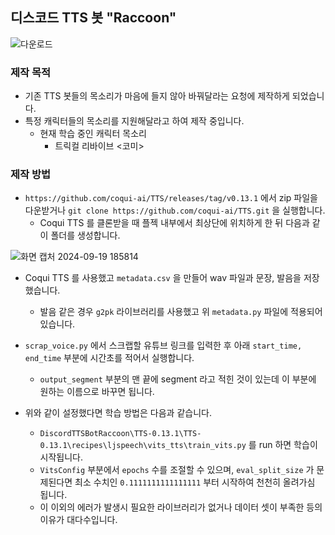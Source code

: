 ## 디스코드 TTS 봇 "Raccoon"

![다운로드](https://github.com/user-attachments/assets/d0f28f10-28d5-4baf-8a12-88a458aaf1a5)

### 제작 목적
- 기존 TTS 봇들의 목소리가 마음에 들지 않아 바꿔달라는 요청에 제작하게 되었습니다.
- 특정 캐릭터들의 목소리를 지원해달라고 하여 제작 중입니다.
  - 현재 학습 중인 캐릭터 목소리
    - 트릭컬 리바이브 <코미>

### 제작 방법
- ```https://github.com/coqui-ai/TTS/releases/tag/v0.13.1``` 에서 zip 파일을 다운받거나 ```git clone https://github.com/coqui-ai/TTS.git``` 을 실행합니다.
  - Coqui TTS 를 클론받을 때 플젝 내부에서 최상단에 위치하게 한 뒤 다음과 같이 폴더를 생성합니다.
    
![화면 캡처 2024-09-19 185814](https://github.com/user-attachments/assets/928b3bb1-57f2-4da6-8b1c-38380f7a71e5)

- Coqui TTS 를 사용했고 ```metadata.csv``` 을 만들어 wav 파일과 문장, 발음을 저장했습니다.  
  - 발음 같은 경우 ```g2pk``` 라이브러리를 사용했고 위 ```metadata.py``` 파일에 적용되어 있습니다.
    
- ```scrap_voice.py``` 에서 스크랩할 유튜브 링크를 입력한 후 아래 ```start_time, end_time``` 부분에 시간초를 적어서 실행합니다.
  - ```output_segment``` 부분의 맨 끝에 segment 라고 적힌 것이 있는데 이 부분에 원하는 이름으로 바꾸면 됩니다.
    
- 위와 같이 설정했다면 학습 방법은 다음과 같습니다.
  - ```DiscordTTSBotRaccoon\TTS-0.13.1\TTS-0.13.1\recipes\ljspeech\vits_tts\train_vits.py``` 를 run 하면 학습이 시작됩니다.
  - ```VitsConfig``` 부분에서 ```epochs``` 수를 조절할 수 있으며, ```eval_split_size``` 가 문제된다면 최소 수치인 ```0.1111111111111111``` 부터 시작하여 천천히 올려가심 됩니다.
  - 이 이외의 에러가 발생시 필요한 라이브러리가 없거나 데이터 셋이 부족한 등의 이유가 대다수입니다.
